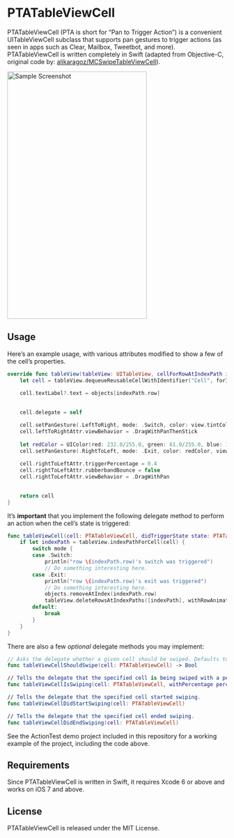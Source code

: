# PTATableViewCell

PTATableViewCell (PTA is short for “Pan to Trigger Action”) is a convenient UITableViewCell subclass that supports pan gestures to trigger actions (as seen in apps such as Clear, Mailbox, Tweetbot, and more). PTATableViewCell is written completely in Swift (adapted from Objective-C, original code by: [alikaragoz/MCSwipeTableViewCell](https://github.com/alikaragoz/MCSwipeTableViewCell)).

<img alt="Sample Screenshot" width="320" height="568" src="http://f.cl.ly/items/2X0n0d1M2e0f0a2C390R/SampleScreenshot.png" />


## Usage

Here’s an example usage, with various attributes modified to show a few of the cell’s properties.

```swift
override func tableView(tableView: UITableView, cellForRowAtIndexPath indexPath: NSIndexPath) -> UITableViewCell {
	let cell = tableView.dequeueReusableCellWithIdentifier("Cell", forIndexPath: indexPath) as PTATableViewCell
	
	cell.textLabel?.text = objects[indexPath.row]
	

	cell.delegate = self

	cell.setPanGesture(.LeftToRight, mode: .Switch, color: view.tintColor, view: viewWithImage(named: "check"))
	cell.leftToRightAttr.viewBehavior = .DragWithPanThenStick
	
	let redColor = UIColor(red: 232.0/255.0, green: 61.0/255.0, blue: 14.0/255.0, alpha: 1.0)
	cell.setPanGesture(.RightToLeft, mode: .Exit, color: redColor, view: viewWithImage(named: "cross"))
	
	cell.rightToLeftAttr.triggerPercentage = 0.4
	cell.rightToLeftAttr.rubberbandBounce = false
	cell.rightToLeftAttr.viewBehavior = .DragWithPan
	

	return cell
}
```

It’s **important** that you implement the following delegate method to perform an action when the cell’s state is triggered:

```swift
func tableViewCell(cell: PTATableViewCell, didTriggerState state: PTATableViewCellState, withMode mode: PTATableViewCellMode) {
	if let indexPath = tableView.indexPathForCell(cell) {
		switch mode {
		case .Switch:
			println("row \(indexPath.row)'s switch was triggered")
			// Do something interesting here.
		case .Exit:
			println("row \(indexPath.row)'s exit was triggered")
			// Do something interesting here.
			objects.removeAtIndex(indexPath.row)
			tableView.deleteRowsAtIndexPaths([indexPath], withRowAnimation: .Fade)
		default:
			break
		}
	}
}
```

There are also a few _optional_ delegate methods you may implement:

```swift
// Asks the delegate whether a given cell should be swiped. Defaults to `true` if not implemented.
func tableViewCellShouldSwipe(cell: PTATableViewCell) -> Bool

// Tells the delegate that the specified cell is being swiped with a percentage.
func tableViewCellIsSwiping(cell: PTATableViewCell, withPercentage percentage: Double)

// Tells the delegate that the specified cell started swiping.
func tableViewCellDidStartSwiping(cell: PTATableViewCell)

// Tells the delegate that the specified cell ended swiping.
func tableViewCellDidEndSwiping(cell: PTATableViewCell)
```

See the ActionTest demo project included in this repository for a working example of the project, including the code above.


## Requirements

Since PTATableViewCell is written in Swift, it requires Xcode 6 or above and works on iOS 7 and above.


## License

PTATableViewCell is released under the MIT License.
